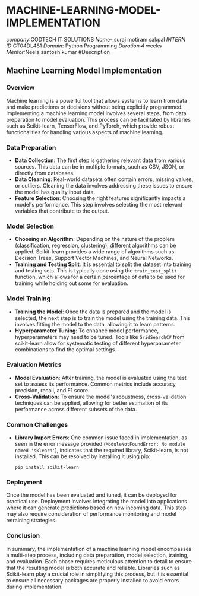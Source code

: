 # MACHINE-LEARNING-MODEL-IMPLEMENTATION
*company*:CODTECH IT SOLUTIONS
*Name*-:suraj motiram sakpal
*INTERN ID*:CT04DL481
*Domain*: Python Programming
*Duration*:4 weeks
*Mentor*:Neela santosh kumar
#Description
## Machine Learning Model Implementation

### Overview 
Machine learning is a powerful tool that allows systems to learn from data and make predictions or decisions without being explicitly programmed. Implementing a machine learning model involves several steps, from data preparation to model evaluation. This process can be facilitated by libraries such as Scikit-learn, TensorFlow, and PyTorch, which provide robust functionalities for handling various aspects of machine learning.

### Data Preparation
- **Data Collection**: The first step is gathering relevant data from various sources. This data can be in multiple formats, such as CSV, JSON, or directly from databases.
- **Data Cleaning**: Real-world datasets often contain errors, missing values, or outliers. Cleaning the data involves addressing these issues to ensure the model has quality input data.
- **Feature Selection**: Choosing the right features significantly impacts a model's performance. This step involves selecting the most relevant variables that contribute to the output.

### Model Selection
- **Choosing an Algorithm**: Depending on the nature of the problem (classification, regression, clustering), different algorithms can be applied. Scikit-learn provides a wide range of algorithms such as Decision Trees, Support Vector Machines, and Neural Networks.
- **Training and Testing Split**: It is essential to split the dataset into training and testing sets. This is typically done using the `train_test_split` function, which allows for a certain percentage of data to be used for training while holding out some for evaluation.

### Model Training
- **Training the Model**: Once the data is prepared and the model is selected, the next step is to train the model using the training data. This involves fitting the model to the data, allowing it to learn patterns.
- **Hyperparameter Tuning**: To enhance model performance, hyperparameters may need to be tuned. Tools like `GridSearchCV` from scikit-learn allow for systematic testing of different hyperparameter combinations to find the optimal settings.

### Evaluation Metrics
- **Model Evaluation**: After training, the model is evaluated using the test set to assess its performance. Common metrics include accuracy, precision, recall, and F1 score. 
- **Cross-Validation**: To ensure the model's robustness, cross-validation techniques can be applied, allowing for better estimation of its performance across different subsets of the data.

### Common Challenges
- **Library Import Errors**: One common issue faced in implementation, as seen in the error message provided (`ModuleNotFoundError: No module named 'sklearn'`), indicates that the required library, Scikit-learn, is not installed. This can be resolved by installing it using pip:
  ```
  pip install scikit-learn
  ```

### Deployment
Once the model has been evaluated and tuned, it can be deployed for practical use. Deployment involves integrating the model into applications where it can generate predictions based on new incoming data. This step may also require consideration of performance monitoring and model retraining strategies.

### Conclusion
In summary, the implementation of a machine learning model encompasses a multi-step process, including data preparation, model selection, training, and evaluation. Each phase requires meticulous attention to detail to ensure that the resulting model is both accurate and reliable. Libraries such as Scikit-learn play a crucial role in simplifying this process, but it is essential to ensure all necessary packages are properly installed to avoid errors during implementation.
